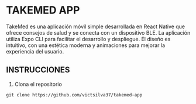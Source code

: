 
# TAKEMED APP

TakeMed es una aplicación móvil simple desarrollada en React Native que ofrece consejos de salud y se conecta con un dispositivo BLE. La aplicación utiliza Expo CLI para facilitar el desarrollo y despliegue. El diseño es intuitivo, con una estética moderna y animaciones para mejorar la experiencia del usuario.

## INSTRUCCIONES

1. Clona el repositorio

```git clone https://github.com/victsilva37/takemed-app```




